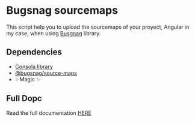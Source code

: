 # Bugsnag sourcemaps

This script help you to upload the sourcemaps of your proyect, Angular in my case, when using 
[Busgnag](https://github.com/bugsnag/bugsnag-js) library.

## Dependencies
- [Consola library](https://github.com/unjs/consola)
- [@bugsnag/source-maps](https://github.com/bugsnag/bugsnag-source-maps)
- ✨Magic ✨

## Full Dopc

Read the full documentation [HERE](https://docs.bugsnag.com/platforms/javascript/source-maps/)
